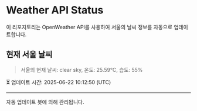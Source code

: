 
# Weather API Status

이 리포지토리는 OpenWeather API를 사용하여 서울의 날씨 정보를 자동으로 업데이트합니다.

## 현재 서울 날씨
> 서울의 현재 날씨: clear sky, 온도: 25.59°C, 습도: 55%

⏳ 업데이트 시간: 2025-06-22 10:12:50 (UTC)

---
자동 업데이트 봇에 의해 관리됩니다.
